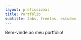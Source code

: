 ```yaml
---
layout: profissional
title: Portfólio
subtitle: Jobs, freelas, estudos
---
```


<p class="portif-text"> Bem-vinde ao meu portfólio! </p>
